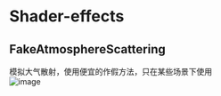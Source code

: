 # Shader-effects
FakeAtmosphereScattering
----
模拟大气散射，使用便宜的作假方法，只在某些场景下使用<br>
![image](https://user-images.githubusercontent.com/11919052/171575167-260ca309-37e2-40cf-8a29-2c1f8709258c.png)<br>
